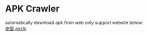 APK Crawler
===
automatically download apk from web
only support website below:<br>
[安智 anzhi](http://www.anzhi.com/)  
